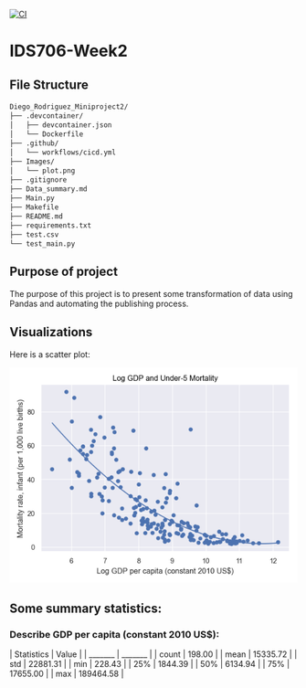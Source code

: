 [![CI](https://github.com/nogibjj/Diego_Rodriguez_Miniproject1/actions/workflows/hello.yml/badge.svg)](https://github.com/nogibjj/Diego_Rodriguez_Miniproject1/actions/workflows/hello.yml)

# IDS706-Week2
## File Structure 
```
Diego_Rodriguez_Miniproject2/
├── .devcontainer/
│   ├── devcontainer.json
│   └── Dockerfile
├── .github/
│   └── workflows/cicd.yml
├── Images/
│   └── plot.png
├── .gitignore
├── Data_summary.md
├── Main.py
├── Makefile
├── README.md
├── requirements.txt
├── test.csv
└── test_main.py
```

## Purpose of project
The purpose of this project is to present some transformation of data using Pandas and automating the publishing process. 


## Visualizations
Here is a scatter plot:

![scatter_plot](images/plot.png)

## Some summary statistics:
### Describe GDP per capita (constant 2010 US$):
| Statistics | Value |
| _______ | _______ |
| count | 198.00 |
| mean | 15335.72 |
| std | 22881.31 |
| min | 228.43 |
| 25% | 1844.39 |
| 50% | 6134.94 |
| 75% | 17655.00 |
| max | 189464.58 |


